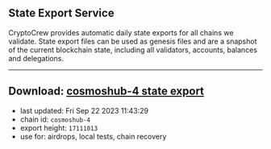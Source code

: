 ## State Export Service
CryptoCrew provides automatic daily state exports for all chains we validate. State export files can be used as genesis files and are a snapshot of the current blockchain state, including all validators, accounts, balances and delegations.

---
**Download: [cosmoshub-4 state export](https://dl.ccvalidators.com/SERVICE/cosmoshub/cosmoshub-4_export_17111013.json)**
---

- last updated: Fri Sep 22 2023 11:43:29
- chain id: `cosmoshub-4`
- export height: `17111013`
- use for: airdrops, local tests, chain recovery
